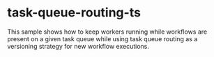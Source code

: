 # task-queue-routing-ts
This sample shows how to keep workers running while workflows are present on a given task queue while using task queue  routing as a versioning strategy for new workflow executions.
